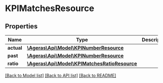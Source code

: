 # KPIMatchesResource

## Properties
Name | Type | Description | Notes
------------ | ------------- | ------------- | -------------
**actual** | [**\Ageras\Api\Model\KPINumberResource**](KPINumberResource.md) |  | [optional] 
**past** | [**\Ageras\Api\Model\KPINumberResource**](KPINumberResource.md) |  | [optional] 
**ratio** | [**\Ageras\Api\Model\KPIMatchesRatioResource**](KPIMatchesRatioResource.md) |  | [optional] 

[[Back to Model list]](../README.md#documentation-for-models) [[Back to API list]](../README.md#documentation-for-api-endpoints) [[Back to README]](../README.md)


